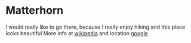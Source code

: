 # Matterhorn
I would really like to go there, because I really enjoy hiking and this place looks beautiful
More info at [wikipedia](https://en.wikipedia.org/wiki/Matterhorn) and location [google](https://www.google.com/maps/place/Matterhorn/@46.0031282,7.697651,12z/data=!4m15!1m8!3m7!1s0x478c64ef6f596d61:0x5c56b5110fcb7b15!2sSwitzerland!3b1!8m2!3d46.818188!4d8.227512!16zL20vMDZtenA!3m5!1s0x478f3368cbb9ecd9:0x9826458cace55849!8m2!3d45.9765738!4d7.6584519!16zL20vMDFwOGox?entry=ttu)
